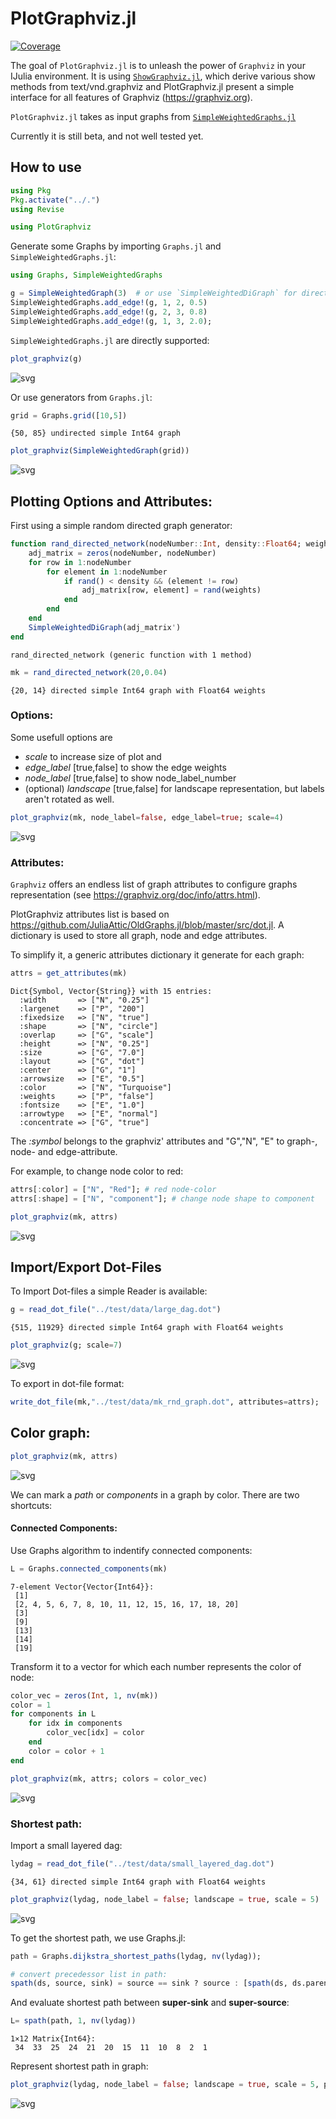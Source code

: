 # PlotGraphviz.jl

[![Coverage](https://codecov.io/gh/tragisch/PlotGraphviz.jl/branch/master/graph/badge.svg)](https://codecov.io/gh/tragisch/PlotGraphviz.jl)


The goal of `PlotGraphviz.jl` is to unleash the power of  `Graphviz` in your IJulia environment. It is using [`ShowGraphviz.jl`](https://github.com/tkf/ShowGraphviz.jl), which derive various show methods from text/vnd.graphviz and PlotGraphviz.jl present a simple interface for all features of Graphviz (https://graphviz.org).

`PlotGraphviz.jl` takes as input graphs from [`SimpleWeightedGraphs.jl`](https://github.com/JuliaGraphs/SimpleWeightedGraphs.jl)

Currently it is still beta, and not well tested yet.

## How to use


```julia
using Pkg
Pkg.activate("../.")
using Revise

using PlotGraphviz
```


Generate some Graphs by importing `Graphs.jl` and `SimpleWeightedGraphs.jl`:


```julia
using Graphs, SimpleWeightedGraphs
```


```julia
g = SimpleWeightedGraph(3)  # or use `SimpleWeightedDiGraph` for directed graphs
SimpleWeightedGraphs.add_edge!(g, 1, 2, 0.5)
SimpleWeightedGraphs.add_edge!(g, 2, 3, 0.8)
SimpleWeightedGraphs.add_edge!(g, 1, 3, 2.0);
```

`SimpleWeightedGraphs.jl` are directly supported:


```julia
plot_graphviz(g)
```

    
![svg](docs/README_files/README_8_0.svg)
    

Or use generators from `Graphs.jl`:


```julia
grid = Graphs.grid([10,5])
```




    {50, 85} undirected simple Int64 graph




```julia
plot_graphviz(SimpleWeightedGraph(grid))
```




    
![svg](docs/README_files/README_11_0.svg)
    



## Plotting Options and Attributes:

First using a simple random directed graph generator:


```julia
function rand_directed_network(nodeNumber::Int, density::Float64; weights = 1:10)
    adj_matrix = zeros(nodeNumber, nodeNumber)
    for row in 1:nodeNumber
        for element in 1:nodeNumber
            if rand() < density && (element != row)
                adj_matrix[row, element] = rand(weights)
            end
        end
    end
    SimpleWeightedDiGraph(adj_matrix')
end
```




    rand_directed_network (generic function with 1 method)




```julia
mk = rand_directed_network(20,0.04)
```




    {20, 14} directed simple Int64 graph with Float64 weights



### Options:

Some usefull options are 
- *scale* to increase size of plot and 
- *edge_label* [true,false] to show the edge weights
- *node_label* [true,false] to show node_label_number
- (optional) *landscape* [true,false] for landscape representation, but labels aren't rotated as well.


```julia
plot_graphviz(mk, node_label=false, edge_label=true; scale=4)
```




    
![svg](docs/README_files/README_18_0.svg)
    



### Attributes:

`Graphviz` offers an endless list of graph attributes to configure graphs representation (see https://graphviz.org/doc/info/attrs.html).

PlotGraphviz attributes list is based on https://github.com/JuliaAttic/OldGraphs.jl/blob/master/src/dot.jl. A dictionary is used to store all graph, node and edge attributes.

To simplify it, a generic attributes dictionary it generate for each graph:


```julia
attrs = get_attributes(mk)
```




    Dict{Symbol, Vector{String}} with 15 entries:
      :width       => ["N", "0.25"]
      :largenet    => ["P", "200"]
      :fixedsize   => ["N", "true"]
      :shape       => ["N", "circle"]
      :overlap     => ["G", "scale"]
      :height      => ["N", "0.25"]
      :size        => ["G", "7.0"]
      :layout      => ["G", "dot"]
      :center      => ["G", "1"]
      :arrowsize   => ["E", "0.5"]
      :color       => ["N", "Turquoise"]
      :weights     => ["P", "false"]
      :fontsize    => ["E", "1.0"]
      :arrowtype   => ["E", "normal"]
      :concentrate => ["G", "true"]



The *:symbol* belongs to the graphviz' attributes and "G","N", "E" to graph-, node- and edge-attribute. 

For example, to change node color to red:


```julia
attrs[:color] = ["N", "Red"]; # red node-color
attrs[:shape] = ["N", "component"]; # change node shape to component
```


```julia
plot_graphviz(mk, attrs)
```




    
![svg](docs/README_files/README_25_0.svg)
    



## Import/Export Dot-Files

To Import Dot-files a simple Reader is available:


```julia
g = read_dot_file("../test/data/large_dag.dot")
```




    {515, 11929} directed simple Int64 graph with Float64 weights




```julia
plot_graphviz(g; scale=7)
```




    
![svg](docs/README_files/README_29_0.svg)
    



To export in dot-file format:


```julia
write_dot_file(mk,"../test/data/mk_rnd_graph.dot", attributes=attrs);
```

## Color graph:


```julia
plot_graphviz(mk, attrs)
```




    
![svg](docs/README_files/README_33_0.svg)
    



We can mark a *path* or *components* in a graph by color. There are two shortcuts:

#### Connected Components:

Use Graphs algorithm to indentify connected components:


```julia
L = Graphs.connected_components(mk)
```




    7-element Vector{Vector{Int64}}:
     [1]
     [2, 4, 5, 6, 7, 8, 10, 11, 12, 15, 16, 17, 18, 20]
     [3]
     [9]
     [13]
     [14]
     [19]



Transform it to a vector for which each number represents the color of node:


```julia
color_vec = zeros(Int, 1, nv(mk))
color = 1
for components in L
    for idx in components
        color_vec[idx] = color
    end
    color = color + 1
end
```


```julia
plot_graphviz(mk, attrs; colors = color_vec)
```




    
![svg](docs/README_files/README_40_0.svg)
    



### Shortest path:

Import a small layered dag:


```julia
lydag = read_dot_file("../test/data/small_layered_dag.dot") 
```




    {34, 61} directed simple Int64 graph with Float64 weights




```julia
plot_graphviz(lydag, node_label = false; landscape = true, scale = 5)
```




    
![svg](docs/README_files/README_44_0.svg)
    



To get the shortest path, we use Graphs.jl:


```julia
path = Graphs.dijkstra_shortest_paths(lydag, nv(lydag));
```


```julia
# convert precedessor list in path:
spath(ds, source, sink) = source == sink ? source : [spath(ds, ds.parents[source], sink) source];
```

And evaluate shortest path between **super-sink** and **super-source**:


```julia
L= spath(path, 1, nv(lydag))
```




    1×12 Matrix{Int64}:
     34  33  25  24  21  20  15  11  10  8  2  1



Represent shortest path in graph:


```julia
plot_graphviz(lydag, node_label = false; landscape = true, scale = 5, path = L)
```




    
![svg](docs/README_files/README_51_0.svg)
    




```julia

```
